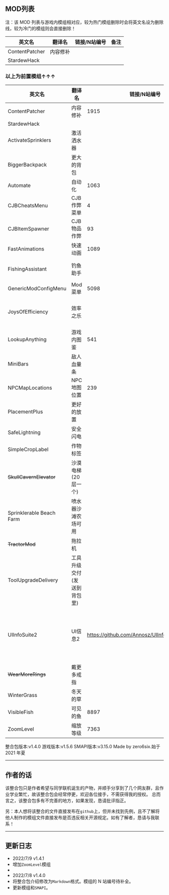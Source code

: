 ## MOD列表

注：该 MOD 列表与游戏内模组相对应，较为热门模组删除时会将英文名设为删除线，较为冷门的模组则会直接删除！


| 英文名                   | 翻译名                     | 链接/N站编号 | 备注    |
| ------------------------ | -------------------------- | ------------ | ------- |
| ContentPatcher           | 内容修补                   |              |         |
| StardewHack              |                            |              |         |
### 以上为前置模组↑↑↑
| 英文名                   | 翻译名                     | 链接/N站编号                                    | 备注           |
| ------------------------ | -------------------------- | ----------------------------------------------- | -------------- |
| ContentPatcher           | 内容修补                   | 1915                                            |                |
| StardewHack              |                            |                                                 |                |
| ActivateSprinklers       | 激活洒水器                 |                                                 |                |
| BiggerBackpack           | 更大的背包                 |                                                 |                |
| Automate                 | 自动化                     | 1063                                            |                |
| CJBCheatsMenu            | CJB作弊菜单                | 4                                               |                |
| CJBItemSpawner           | CJB物品作弊                | 93                                              |                |
| FastAnimations           | 快速动画                   | 1089                                            |                |
| FishingAssistant         | 钓鱼助手                   |                                                 | F6开启         |
| GenericModConfigMenu     | Mod菜单                    | 5098                                            |                |
| JoysOfEfficiency         | 效率之乐                   |                                                 | R键开启        |
| LookupAnything           | 游戏内图鉴                 | 541                                             | F1开启         |
| MiniBars                 | 敌人血量条                 |                                                 |                |
| NPCMapLocations          | NPC地图位置                | 239                                             |                |
| PlacementPlus            | 更好的放置                 |                                                 |                |
| SafeLightning            | 安全闪电                   |                                                 |                |
| SimpleCropLabel          | 作物标签                   |                                                 |                |
| ~~SkullCavernElevator~~  | 沙漠电梯(20层一个)         |                                                 |                |
| Sprinklerable Beach Farm | 喷水器沙滩农场可用         |                                                 |                |
| ~~TractorMod~~           | 拖拉机                     |                                                 |                |
| ToolUpgradeDelivery      | 工具升级交付(发送到背包里) |                                                 |                |
| UIInfoSuite2             | UI信息2                    | https://github.com/Annosz/UIInfoSuite2/releases | 原模组停止维护 |
| ~~WearMoreRings~~        | 戴更多戒指                 |                                                 |                |
| WinterGrass              | 冬天的草                   |                                                 |                |
| VisibleFish              | 可见的鱼                   | 8897                                            |                |
| ZoomLevel                | 缩放等级                   | 7363                                            |                |

整合包版本:v1.4.0 游戏版本:v1.5.6 SMAPI版本:v3.15.0
Made by zero6six.始于 2021 年夏

------

## 作者的话

该整合包只是作者希望与同学联机诞生的产物，并顺手分享到了几个网友群，且作业学业繁忙，故该整合包会经常停更，欢迎各位接手，不需获得我的授权。
总而言之，该整合包多有不完善的地方，如果发现，恳请批评指正。

另：本人想将该整合的文件直接发布在`github`上，但并未找到先例，且不了解将他人制作的模组文件直接发布是否违反相关开源规定。如有了解者，恳请与我联系！

------

## 更新日志

- 2022/7/9 v1.4.1
- 增加`ZoomLevel`模组
- 
- 2022/7/8 v1.4.0
- 将整合包介绍修改为`Markdown`格式。模组的 N 站编号待补全。
- 更新模组和`SMAPI`。